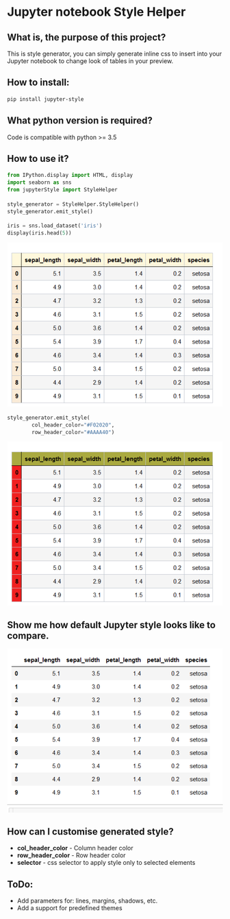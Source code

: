 # Jupyter notebook Style Helper

## What is, the purpose of this project?
This is style generator, you can simply generate inline css to insert into your Jupyter notebook to change look of tables in your preview.

## How to install:
```bash
pip install jupyter-style
```

## What python version is required?
Code is compatible with python >= 3.5

## How to use it?
```python
from IPython.display import HTML, display
import seaborn as sns
from jupyterStyle import StyleHelper

style_generator = StyleHelper.StyleHelper()
style_generator.emit_style()

iris = sns.load_dataset('iris')
display(iris.head(5))
```

![](https://github.com/RobertOlechowski/Jupyter-Style/blob/master/Doc/img2.png?raw=true)


```python
style_generator.emit_style(
        col_header_color="#F02020",
        row_header_color="#AAAA40")
```

![](https://github.com/RobertOlechowski/Jupyter-Style/blob/master/Doc/img3.png?raw=true)

## Show me how default Jupyter style looks like to compare.
![](https://github.com/RobertOlechowski/Jupyter-Style/blob/master/Doc/img1.png?raw=true)

## How can I customise generated style?
 * **col_header_color** - Column header color
 * **row_header_color** - Row header color
 * **selector** - css selector to apply style only to selected elements

## ToDo:
* Add parameters for: lines, margins, shadows, etc.
* Add a support for predefined themes 


